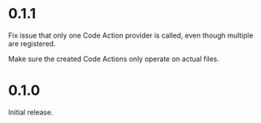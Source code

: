 # 0.1.1

Fix issue that only one Code Action provider is called, even though multiple are registered.

Make sure the created Code Actions only operate on actual files.

# 0.1.0

Initial release.

